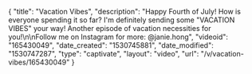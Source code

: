 {
    "title": "Vacation Vibes",
    "description": "Happy Fourth of July! How is everyone spending it so far? I'm definitely sending some \"VACATION VIBES\" your way! Another episode of vacation necessities for you!\n\nFollow me on Instagram for more: @janie.hong",
    "videoid": "165430049",
    "date_created": "1530745881",
    "date_modified": "1530747287",
    "type": "captivate",
    "layout": "video",
    "url": "\/v\/vacation-vibes\/165430049"
}